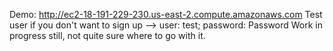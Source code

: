 Demo: http://ec2-18-191-229-230.us-east-2.compute.amazonaws.com
Test user if you don't want to sign up --> user: test; password: Password
Work in progress still, not quite sure where to go with it.
